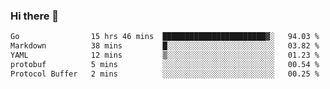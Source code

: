 ### Hi there 👋

<!--
**yeya24/yeya24** is a ✨ _special_ ✨ repository because its `README.md` (this file) appears on your GitHub profile.

Here are some ideas to get you started:

- 🔭 I’m currently working on ...
- 🌱 I’m currently learning ...
- 👯 I’m looking to collaborate on ...
- 🤔 I’m looking for help with ...
- 💬 Ask me about ...
- 📫 How to reach me: ...
- 😄 Pronouns: ...
- ⚡ Fun fact: ...
-->

<!--START_SECTION:waka-->

```txt
Go                15 hrs 46 mins  ███████████████████████▓░   94.03 %
Markdown          38 mins         █░░░░░░░░░░░░░░░░░░░░░░░░   03.82 %
YAML              12 mins         ▒░░░░░░░░░░░░░░░░░░░░░░░░   01.23 %
protobuf          5 mins          ░░░░░░░░░░░░░░░░░░░░░░░░░   00.54 %
Protocol Buffer   2 mins          ░░░░░░░░░░░░░░░░░░░░░░░░░   00.25 %
```

<!--END_SECTION:waka-->
